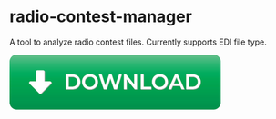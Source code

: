# radio-contest-manager
A tool to analyze radio contest files. Currently supports EDI file type.


[![Download](https://github.com/MarcusMclan/storage/blob/main/buttons/download.png)](https://github.com/MarcusMclan/radio-contest-manager/archive/refs/tags/v0.1.zip)
